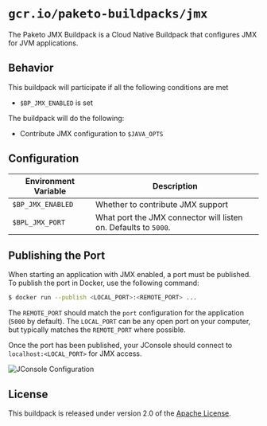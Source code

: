 # `gcr.io/paketo-buildpacks/jmx`
The Paketo JMX Buildpack is a Cloud Native Buildpack that configures JMX for JVM applications.

## Behavior
This buildpack will participate if all the following conditions are met

* `$BP_JMX_ENABLED` is set

The buildpack will do the following:

* Contribute JMX configuration to `$JAVA_OPTS`

## Configuration
| Environment Variable | Description
| -------------------- | -----------
| `$BP_JMX_ENABLED` | Whether to contribute JMX support
| `$BPL_JMX_PORT` | What port the JMX connector will listen on. Defaults to `5000`.

## Publishing the Port
When starting an application with JMX enabled, a port must be published.  To publish the port in Docker, use the following command:

```bash
$ docker run --publish <LOCAL_PORT>:<REMOTE_PORT> ...
```

The `REMOTE_PORT` should match the `port` configuration for the application (`5000` by default).  The `LOCAL_PORT` can be any open port on your computer, but typically matches the `REMOTE_PORT` where possible.

Once the port has been published, your JConsole should connect to `localhost:<LOCAL_PORT>` for JMX access.

![JConsole Configuration](jconsole.png)

## License
This buildpack is released under version 2.0 of the [Apache License][a].

[a]: http://www.apache.org/licenses/LICENSE-2.0
